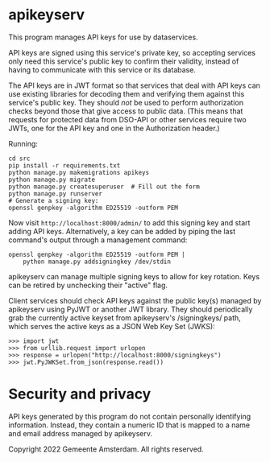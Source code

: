 apikeyserv
==========

This program manages API keys for use by dataservices.

API keys are signed using this service's private key, so accepting services
only need this service's public key to confirm their validity, instead of
having to communicate with this service or its database.

The API keys are in JWT format so that services that deal with API keys can
use existing libraries for decoding them and verifying them against this
service's public key. They should *not* be used to perform authorization
checks beyond those that give access to public data. (This means that requests
for protected data from DSO-API or other services require two JWTs, one for
the API key and one in the Authorization header.)

Running:

    cd src
    pip install -r requirements.txt
    python manage.py makemigrations apikeys
    python manage.py migrate
    python manage.py createsuperuser  # Fill out the form
    python manage.py runserver
    # Generate a signing key:
    openssl genpkey -algorithm ED25519 -outform PEM

Now visit `http://localhost:8000/admin/` to add this signing key and start
adding API keys. Alternatively, a key can be added by piping the last command's
output through a management command:

    openssl genpkey -algorithm ED25519 -outform PEM |
        python manage.py addsigningkey /dev/stdin

apikeyserv can manage multiple signing keys to allow for key rotation.
Keys can be retired by unchecking their "active" flag.

Client services should check API keys against the public key(s) managed by
apikeyserv using PyJWT or another JWT library. They should periodically grab
the currently active keyset from apikeyserv's /signingkeys/ path, which serves
the active keys as a JSON Web Key Set (JWKS):

    >>> import jwt
    >>> from urllib.request import urlopen
    >>> response = urlopen("http://localhost:8000/signingkeys")
    >>> jwt.PyJWKSet.from_json(response.read())


Security and privacy
====================

API keys generated by this program do not contain personally identifying
information. Instead, they contain a numeric ID that is mapped to a name and
email address managed by apikeyserv.


Copyright 2022 Gemeente Amsterdam. All rights reserved.
